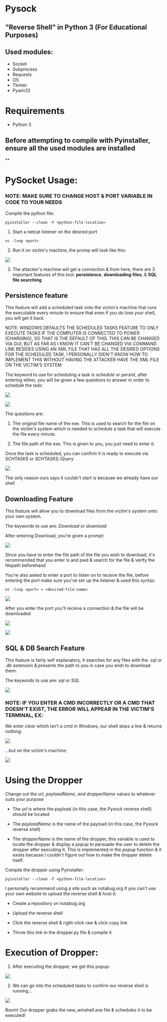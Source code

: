 # Pysock 
## "Reverse Shell" in Python 3 (For Educational Purposes)
## Used modules:

* Socket
* Subprocess
* Requests
* OS
* Tkinter
* Pywin32

# Requirements

* Python 3

## Before attempting to compile with Pyinstaller, ensure all the used modules are installed

**

# PySocket Usage:

### NOTE: MAKE SURE TO CHANGE HOST & PORT VARIABLE IN CODE TO YOUR NEEDS

Compile the python file:

```
pyinstaller --clean -F <python-file-location>
```

1. Start a netcat listener on the desired port
```
nc -lvnp <port>
```

2. Run it on victim's machine, the promp will look like this:

![](/pics/vic.png)

3. The attacker's machine will get a connection & from here, there are 3 important features of this tool: **persistence**, **downloading files**, & **SQL file searching**

## Persistence feature

This feature will add a scheduled task onto the victim's machine that runs the executable every minute to ensure that even if you do lose your shell, you will get it back

NOTE: WINDOWS DEFAULTS THE SCHEDULED TASKS FEATURE TO ONLY EXECUTE TASKS IF THE COMPUTER IS CONNECTED TO POWER (CHARGING), SO THAT IS THE DEFAULT OF THIS. THIS CAN BE CHANGED VIA GUI, BUT AS FAR AS I KNOW IT CAN'T BE CHANGED VIA COMMAND LINE BESIDES USING AN XML FILE THAT HAS ALL THE DESIRED OPTIONS FOR THE SCHEDULED TASK, I PERSONALLY DIDN'T KNOW HOW TO IMPLEMENT THIS WITHOUT HAVING THE ATTACKER HAVE THE XML FILE ON THE VICTIM'S SYSTEM

The keyword to use for scheduling a task is *schedule* or *persist*, after entering either, you will be given a few questions to answer in order to schedule the task:

![](/pics/term.png)

![](/pics/term2.png)

The questions are:

1. The original file name of the exe. This is used to search for the file on the victim's system which is needed to schedule a task that will execute the file every minute.

2. The file path of the exe. This is given to you, you just need to enter it.

Once the task is scheduled, you can confirm it is ready to execute via *SCHTASKS* or *SCHTASKS /Query*

![](/pics/task.png)

The only reason ours says it couldn't start is because we already have our shell

## Downloading Feature

This feature will allow you to download files from the victim's system onto your own system.

The keywords to use are: *Download* or *download*

After entering Download, you're given a prompt:

![](/pics/term3.png)

Since you have to enter the file path of the file you wish to download, it's recommended that you enter ls and pwd & search for the file & verify the filepath beforehand

You're also asked to enter a port to listen on to receive the file, before entering the port make sure you've set up the listener & used this syntax:
```
nc -lvnp <port> > <desired-file-name>
```

![](/pics/term4.png)

After you enter the port you'll receive a connection & the file will be downloaded 
 
![](/pics/listen.png)

![](/pics/new.png)

## SQL & DB Search Feature

This feature is fairly self explanatory, it searches for any files with the *.sql* or *.db* extension & presents the path to you in case you wish to download them:

The keywords to use are: *sql* or *SQL*

![](/pics/smple.png) 

### NOTE: IF YOU ENTER A CMD INCORRECTLY OR A CMD THAT DOESN'T EXIST, THE ERROR WILL APPEAR IN THE VICTIM'S TERMINAL, EX:

We enter *clear* which isn't a cmd in Windows, our shell skips a line & returns nothing:

![](/pics/clr.png)

...but on the victim's machine:

![](/pics/vic2.png)

# Using the Dropper

Change out the *url, payloadName, and dropperName* values to whatever suits your purpose

* The *url* is where the payload (in this case, the Pysock reverse shell) should be located

* The *payloadName* is the name of the payload (in this case, the Pysock reverse shell)

* The *dropperName* is the name of the dropper, this variable is used to locate the dropper & display a popup to persuade the user to delete the dropper after executing it. This is implemented in the *popup* function & it exists because I couldn't figure out how to make the dropper delete itself.

Compile the dropper using Pyinstaller:

```
pyinstaller --clean -F <python-file-location>
```

I personally recommend using a site such as notabug.org if you can't use your own website to upload the reverse shell & host it:

* Create a repository on notabug.org

* Upload the reverse shell

* Click the reverse shell & right-click raw & click copy link

* Throw this link in the dropper.py file & compile it

# Execution of Dropper:

1. After executing the dropper, we get this popup:

![](/imgs2/img1.png)

2. We can go into the scheduled tasks to confirm our reverse shell is running...

![](/imgs2/schedule.png)

Boom! Our dropper grabs the new_winshell.exe file & schedules it to be executed!
